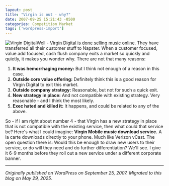 ```yaml
---
layout: post
title: "Virgin is out - why?"
date: 2007-09-25 15:21:43 -0500
categories: Competition Market
tags: ['wordpress-import']
---
```


![Virgin Digital](http://meansofproduction.wordpress.com/wp-content/uploads/2007/09/virgindigital.thumbnail.jpg)Well - [Virgin Digital is done selling music online](http://news.digitaltrends.com/news/story/14266/virgin_digital_exits_music_business). They have transferred all their customer stuff to Napster. When a customer focused, value add focused, cash flush company exits a market so quickly and quietly, it makes you wonder why. There are not that many reasons: 

  1. **It was hemorrhaging money:** But I think not enough of a reason in this case.
  2. **Outside core value offering:** Definitely think this is a good reason for Virgin Digital to exit this market.
  3. **Outside company strategy:** Reasonable, but not for such a quick exit.
  4. **New strategy in place:** And not compatible with existing strategy. Very reasonable - and I think the most likely.
  5. **Exec hated and killed it:** It happens, and could be related to any of the above.

So - if I am right about number 4 - that Virgin has a new strategy in place that is not compatible with the existing service, then what could that service be? Here's what I could imagine: **Virgin Mobile music download service.** A la carte downloads directly to your phone. Much like Verizon vCast. The open question there is: Would this be enough to draw new users to their service, or do will they need and do further differentiation? We'll see. I give it 6-9 months before they roll out a new service under a different corporate banner.

---

*Originally published on WordPress on September 25, 2007. Migrated to this blog on May 29, 2025.*
